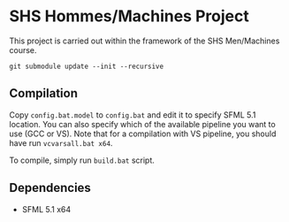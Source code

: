 # SHS Hommes/Machines Project

This project is carried out within the framework of the SHS Men/Machines course.

``
git submodule update --init --recursive
``

## Compilation

Copy `config.bat.model` to `config.bat` and edit it to specify SFML 5.1 location. You can also specify which of the available pipeline you want to use (GCC or VS). Note that for a compilation with VS pipeline, you should have run `vcvarsall.bat x64`.

To compile, simply run `build.bat` script. 

## Dependencies

* SFML 5.1 x64

